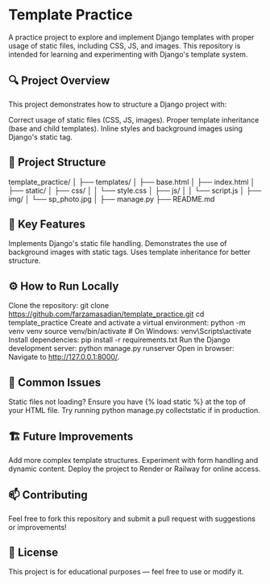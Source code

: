 # Template Practice

A practice project to explore and implement Django templates with proper usage of static files, including CSS, JS, and images. This repository is intended for learning and experimenting with Django's template system.

## 🔍 Project Overview
This project demonstrates how to structure a Django project with:

Correct usage of static files (CSS, JS, images).
Proper template inheritance (base and child templates).
Inline styles and background images using Django's static tag.

## 📂 Project Structure

template_practice/
│
├── templates/
│   ├── base.html
│   ├── index.html
│
├── static/
│   ├── css/
│   │   └── style.css
│   ├── js/
│   │   └── script.js
│   ├── img/
│       └── sp_photo.jpg
│
├── manage.py
├── README.md



## 🚀 Key Features
Implements Django's static file handling.
Demonstrates the use of background images with static tags.
Uses template inheritance for better structure.

## ⚙️ How to Run Locally
Clone the repository:
git clone https://github.com/farzamasadian/template_practice.git
cd template_practice
Create and activate a virtual environment:
python -m venv venv
source venv/bin/activate  # On Windows: venv\Scripts\activate
Install dependencies:
pip install -r requirements.txt
Run the Django development server:
python manage.py runserver
Open in browser:
Navigate to http://127.0.0.1:8000/.

## 🔧 Common Issues
Static files not loading?
Ensure you have {% load static %} at the top of your HTML file.
Try running python manage.py collectstatic if in production.

## 🏗️ Future Improvements
Add more complex template structures.
Experiment with form handling and dynamic content.
Deploy the project to Render or Railway for online access.

## 📫 Contributing
Feel free to fork this repository and submit a pull request with suggestions or improvements!

## 📜 License
This project is for educational purposes — feel free to use or modify it.
